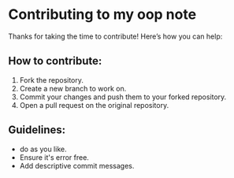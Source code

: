 # Contributing to my oop note

Thanks for taking the time to contribute! Here’s how you can help:

## How to contribute:

1. Fork the repository.
2. Create a new branch to work on.
3. Commit your changes and push them to your forked repository.
4. Open a pull request on the original repository.

## Guidelines:
- do as you like.
- Ensure it's error free.
- Add descriptive commit messages.